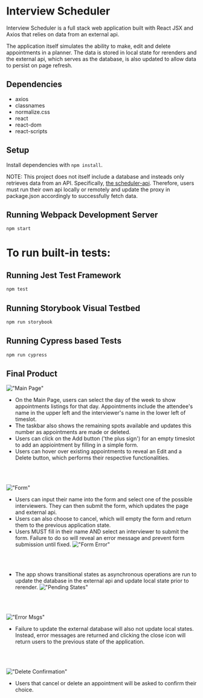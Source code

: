 # Interview Scheduler
Interview Scheduler is a full stack web application built with React JSX and Axios that relies on data from an external api.

The application itself simulates the ability to make, edit and delete appointments in a planner. The data is stored in local state for rerenders and the external api, which serves as the database, is also updated to allow data to persist on page refresh.

## Dependencies

  - axios
  - classnames
  - normalize.css
  - react
  - react-dom
  - react-scripts

## Setup

Install dependencies with `npm install`.

NOTE: This project does not itself include a database and insteads only retrieves data from an API. Specifically, [the scheduler-api](https://github.com/dan-suen/scheduler-api). Therefore, users must run their own api locally or remotely and update the proxy in package.json accordingly to successfully fetch data.

## Running Webpack Development Server

```sh
npm start
```


# To run built-in tests:
## Running Jest Test Framework

```sh
npm test
```

## Running Storybook Visual Testbed

```sh
npm run storybook
```

## Running Cypress based Tests

```sh
npm run cypress
```



## Final Product

!["Main Page"](https://github.com/dan-suen/scheduler/blob/master/public/sample/1.png?raw=true)
- On the Main Page, users can select the day of the week to show appointments listings for that day. Appointments include the attendee's name in the upper left and the interviewer's name in the lower left of timeslot.
- The taskbar also shows the remaining spots available and updates this number as appointments are made or deleted.
- Users can click on the Add button ('the plus sign') for an empty timeslot to add an appiointment by filling in a simple form.
- Users can hover over existing appointments to reveal an Edit and a Delete button, which performs their respective functionalities.
<br />
<br />

!["Form"](https://github.com/dan-suen/scheduler/blob/master/public/sample/2.png?raw=true)
- Users can input their name into the form and select one of the possible interviewers. They can then submit the form, which updates the page and external api.
- Users can also choose to cancel, which will empty the form and return them to the previous application state.
- Users MUST fill in their name AND select an interviewer to submit the form. Failure to do so will reveal an error message and prevent form submission until fixed.
!["Form Error"](https://github.com/dan-suen/scheduler/blob/master/public/sample/6.png?raw=true)

<br />
<br />

- The app shows transitional states as asynchronous operations are run to update the database in the external api and update local state prior to rerender.
!["Pending States"](https://github.com/dan-suen/scheduler/blob/master/public/sample/4.png?raw=true)


<br />
<br />

!["Error Msgs"](https://github.com/dan-suen/scheduler/blob/master/public/sample/3.png?raw=true)
- Failure to update the external database will also not update local states. Instead, error messages are returned and clicking the close icon will return users to the previous state of the application.

<br />
<br />

!["Delete Confirmation"](https://github.com/dan-suen/scheduler/blob/master/public/sample/5.png?raw=true)
- Users that cancel or delete an appointment will be asked to confirm their choice. 
